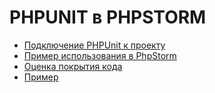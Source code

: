 # PHPUNIT в PHPSTORM

- [Подключение PHPUnit к проекту](/content/phpstorm/phpunit/part1/README.md)
- [Пример использования в PhpStorm](/content/phpstorm/phpunit/part2/README.md)
- [Оценка покрытия кода](/content/phpstorm/phpunit/part3/README.md)
- [Пример](/content/phpstorm/phpunit/example)